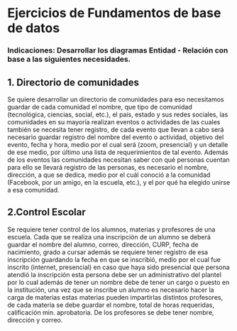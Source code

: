 # Ejercicios de Fundamentos de base de datos
### Indicaciones: Desarrollar los diagramas Entidad - Relación con base a las siguientes necesidades.

## 1. Directorio de comunidades 
Se quiere desarrollar un directorio de comunidades para eso necesitamos guardar de cada comunidad el nombre, que tipo de comunidad (tecnológica, ciencias, social, etc.), el país, estado y sus redes sociales, las comunidades en su mayoría realizan eventos o actividades de las cuales también se necesita tener registro, de cada evento que llevan a cabo será necesario guardar registro del nombre del evento o actividad, objetivo del evento, fecha y hora, medio por el cual será (zoom, presencial) y un detalle de ese medio, por último una lista de requerimientos de tal evento. Además de los eventos las comunidades necesitan saber con qué personas cuentan para ello se llevará registro de las personas, es necesario el nombre, dirección, a que se dedica, medio por el cuál conoció a la comunidad (Facebook, por un amigo, en la escuela, etc.), y el por qué ha elegido unirse a esa comunidad.  

## 2.Control Escolar 
Se requiere tener control de los alumnos, materias y profesores de una escuela. Cada que se realiza una inscripción de un alumno se deberá guardar el nombre del alumno, correo, dirección, CURP, fecha de nacimiento, grado a cursar además se requiere tener registro de esa inscripción guardando la fecha en que se inscribió, medio por el cual fue inscrito (internet, presencial) en caso que haya sido presencial que persona atendió la inscripción esta persona debe ser un administrativo del plantel por lo cual además de tener un nombre debe de tener un cargo o puesto en la institución, una vez que se inscribe un alumno es necesario hacer la carga de materias estas materias pueden impartirlas distintos profesores, de cada materia se debe guardar el nombre, total de horas requeridas, calificación min. aprobatoria. De los profesores se debe tener nombre, dirección y correo.
